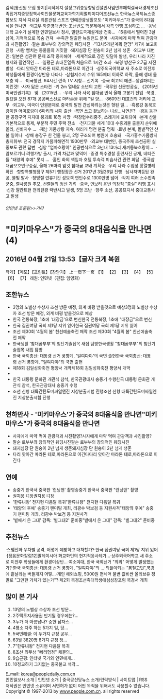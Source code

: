 검색[통신원 모집 통지]|시작페지
설정고위층동향당건설인사임면부패척결국내경제조선족집거지중앙정책사회인물문화교육과학기획멀티미디어조선뉴스
한국뉴스국제뉴스종합보도 지식·자료실 리론관점 스포츠
연예관광생활포토·"미키마우스"가 중국의 8대음식을
만나면  ·외교부 화춘영대변인: 조선반도 핵문제에서 각측 언행
조심하고 …  ·동남대학 교수가 설계한 인민일보사 청사,
밀란드국제설계상 건축…  ·15층에서 떨어진 3살 남아, 기적적으로
목숨 건져  ·수족관 탈출한 뉴질랜드 문어  ·사자에게 마약
먹여 관광객과 사진촬영?  ·팔순 로부부의 창의적인 웨딩사진 
·"13차5개년계획 전망" 제7차 보고회 진행  ·사람 뺨치는
동물들의 거짓말  ·돼지심장 단 원숭이 2년 넘게 생존  ·외교부
대변인: 일본은 섬관련 문제 조작 중지해야   ·세계적으로 강진
잇달아 발생, 우리 나라 지진형세와 필연적인 …  ·일평균 휴대폰열독
처음으로 1시간 초과  ·북경 방산구 2.7급 지진 발생  ·다리
앗아간 마라톤 테로,마라톤으로 이긴다  ·상주외국어학교 새
주소로 이전후 학생들에게 환경이상반응 나타나  ·삼협저수지
수위 165메터 이하로 하락, 올해 생태 물보충 약…  ·미국청년,
94시간 련속 TV 시청… 신기록  ·중국 최고의 애견…생일파티는
이런것!  ·사자 닮은 스타견  ·키 2m 열네살 소년의 고민  ·국무원
신문판공실, 《2015년 미국인권기록》 및 《2015년…  ·우리 나라
사육 참대곰 번식 올해 고봉기 진입  ·북경, 일요일 오전 87개
공공뻐스선로 마라손을 위해 "길 양…  ·8609건 대표건의
처리에 교부  ·외교부, 미국이 인권문제로 중국의 발전 간섭하려는것은
헛된 일…  ·흑룡강 동북호랑이원 어미호랑이 6마리의 새끼
출산  ·복면 쓰고 활보하는 녀성...사연은?   ·광동 동관 한
공장구역 지지대 붕괴로 18명 사망  ·락창협수리중추, 쓰레기에
포위되여  ·본계 산불 기본적으로 통제, 부분적 주민 주택 전소
  ·천지괴물 세계 10대 수중괴물 출몰지 순위에 올라, 신비지수
…  ·제남 가뭄상황 지속, 여러개 명천 분출 멈춰  ·료녕 본계,
돌발적인 산불 일어나  ·상해 송강구 한 건물 붕괴, 2명 구조되여
병원에 호송돼   ·국가홍수가뭄방지총지휘부: 전국 경작지 가뭄피해면적
1930만무  ·외교부 대변인, 중국주재 조선공민 실종보도 관련
답변  ·심양 "엄마호랑이" 인공번식으로 3년내 13마리
새끼동북호랑이…  ·람보르기니 려행가방 출시, 가격 차값과
맞먹어  ·중경 특수경찰 훈련사진 공개, 네티즌들 "태양의
후예" 못지 …  ·홈인 화의 책임자 호텔 투숙객 피습사건
관련 회답  ·중국참대곰보호연구중심, 올해 26마리 암컷 참대곰
교배 계획중  ·우리 나라 수입성 황열병례 확진  ·향항특별행정구
제5기 행정장관 선거 2017년 3월26일 진행  ·남사저벽등탑 완공,
불빛 발사  ·청명절 련휴기간 성묘객 연인수로 1300만명 넘어 
·각지 여러 소수민족 군중, 렬사릉원 추모, 선렬들의 정신 기려 
·중국, 안보리 윤번 의장직 "충실" 리행 표시  ·신강
얄칸트현 천리탄광 락반사고 발생, 5명 조난  ·항주 소산, 공공묘지서
중대교통사고 발생  
###### 인민넷 조문판>>기타

# "미키마우스"가 중국의 8대음식을 만나면(4)

## 2016년 04월 21일 13:53【글자 크게 복원
작게】【메모】【프린트】【창닫기】
上一页下一页
【1】 【2】 【3】 【4】 【5】   
【6】 【7】 래원: 인민넷（편집: 임영화）
##  조한뉴스

- 3명의 노벨상 수상자 조선 방문 예정, 외계 비평 받을것으로 예상3명의 노벨상 수상자 조선 방문 예정, 외계 비평 받을것으로 예상
- 한국 전통복장, 1초에 '대장금'으로 변신한국 전통복장, 1초에 "대장금"으로 변신
- 한국 집권여당 국회 제1당 지위 잃어한국 집권여당 국회 제1당 지위 잃어
- 조선 제30회 '4월의 봄' 친선예술축전 페막 조선 제30회 "4월의 봄" 친선예술축전 페막 
- 한국생활 '참대곰부부'의 첨단기술접목 새집 탐방한국생활 "참대곰부부"의 첨단기술접목 새집 탐방
- 한국 국회총선: 대통령 선거 풍향계, '일여다야'의 국면 출현한국 국회총선: 대통령 선거 풍향계, "일여다야"의 국면 출현
- 제18회 김일성화축전 평양서 개막제18회 김일성화축전 평양서 개막
-
- 한국 대통령 문화관 개관식 참석, 한국관광대사 송중기 수행한국 대통령 문화관 개관식 참석, 한국관광대사 송중기 수행
- 조선 신형 대륙간탄도미싸일엔진 지상분출시험 진행조선 신형 대륙간탄도미싸일엔진 지상분출시험 진행

##  천하만사        - '미키마우스'가 중국의 8대음식을 만나면"미키마우스"가 중국의 8대음식을 만나면
- 사자에게 마약 먹여 관광객과 사진촬영?사자에게 마약 먹여 관광객과 사진촬영?
- 팔순 로부부의 창의적인 웨딩사진팔순 로부부의 창의적인 웨딩사진
- 돼지심장 단 원숭이 2년 넘게 생존돼지심장 단 원숭이 2년 넘게 생존
- 다리 앗아간 마라톤 테로,마라톤으로 이긴다다리 앗아간 마라톤 테로,마라톤으로 이긴다


##  연예    
- 송중기 한국서 중국판 '런닝맨' 촬영송중기 한국서 중국판 "런닝맨" 촬영
- 권지용 녀장권지용 녀장
- '한류녀왕' 전지현 다음달 복귀"한류녀왕" 전지현 다음달 복귀
- '태양의 후예' 송중기 팬미팅 개최, 리광수 박보검 등 지원사격"태양의 후예" 송중기 팬미팅 개최, 리광수 박보검 등 지원사격
- '별에서 온 그대' 감독: '별그대2' 준비중"별에서 온 그대" 감독: "별그대2" 준비중


##  추천뉴스
·스팸전화 무차별 공격, 어떻게 예방하고 대처할가?·한국 집권여당 국회 제1당 지위 잃어·[정음문화칼럼12]말레이시아 화교화인의 현지적응사례가…·상주외국어학교 새 주소로 이전후 학생들에게 환경이상반…·여소야대, 한국 국회선거 "의외" 어떻게 발생했는가?·한국 국회총선: 대통령 선거 풍향계, "일여다야"의 …·되풀이되는 "봄철고민",북경에 흩날리는 버들개지 어떻…·개인 해외쇼핑, 5000원 면세액 불변·값비싼 올리브유 정말로 "그만한 가치가 있는가"?·제2회 북경조선족대학생애심성장포럼 북경서 개최

##  많이 본 기사   

1. 13명의 노벨상 수상자 조선 방문…
2. 2주택토지사용권 만기될 경우에는?…
3. 3누가 더 아름답나? 중한 남자스…
4. 4평소 자주 하는 5가지 일, 당…
5. 5국면해결: 이 두가지 규정 공무…
6. 63월 3820명 8가지 규정 정…
7. 7"한류녀왕" 전지현 다음달 복귀
8. 8조선 외무상 "빠리협정" 체결의…
9. 9습근평: 인터넷 국가와 인민에게…
10. 10정교하기 그지없는 중국불교 석각…

E_mail: korea@peopledaily.com.cn   
인민일보사 소개 | 인민넷 소개 | 중국공산당뉴스 소개/련락방식
| 사이트맵 | RSS  
저작권은 인민넷 소유이며 서면허가 없이 어떤 목적을 위해서도
사용할수 없습니다.  
Copyright © 1997-2013 by www.people.com.cn. all rights reserved

